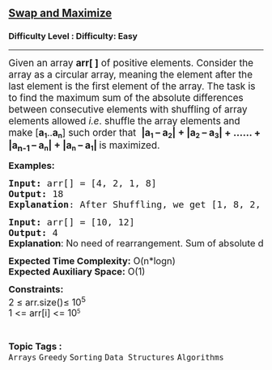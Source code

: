 <h2><a href="https://www.geeksforgeeks.org/problems/swap-and-maximize5859/1?page=1&difficulty%5B%5D=-1&category%5B%5D=Greedy&sortBy=submissions">Swap and Maximize</a></h2><h3>Difficulty Level : Difficulty: Easy</h3><hr><div class="problems_problem_content__Xm_eO"><p><span style="font-size: 14pt;">Given an array <strong>arr[ ]</strong> of positive elements. Consider the array as a circular array, meaning the element after the last element is the first element of the array. The task is to find the maximum sum of the absolute differences between consecutive elements with shuffling of array elements allowed <em>i.e</em>. shuffle the array elements and make [</span><span style="font-size: 14pt;"><strong>a<span style="font-size: 12pt;"><sub>1</sub></span></strong></span><span style="font-size: 14pt;">..</span><span style="font-size: 14pt;"><strong>a<span style="font-size: 12pt;"><sub>n</sub></span></strong></span><span style="font-size: 14pt;">] such order that&nbsp; <strong>|a<span style="font-size: 12pt;"><sub>1</sub></span>&nbsp;– a<span style="font-size: 12pt;"><sub>2</sub></span>| + |a<span style="font-size: 12pt;"><sub>2</sub></span>&nbsp;– a<span style="font-size: 12pt;"><sub>3</sub></span>| + …… + |a<sub><span style="font-size: 12pt;">n-1</span>&nbsp;</sub>–&nbsp;a<span style="font-size: 12pt;"><sub>n</sub></span>| + |a<span style="font-size: 12pt;"><sub>n</sub></span>&nbsp;– a<span style="font-size: 12pt;"><sub>1</sub></span>| </strong>is maximized.</span></p>
<p><span style="font-size: 18px;"><strong>Examples:</strong></span></p>
<pre><span style="font-size: 18px;"><strong>Input: </strong>arr[] = [4, 2, 1, 8]
<strong>Output:</strong> 18
<strong>Explanation</strong>: After Shuffling, we get [1, 8, 2, 4]. Sum of absolute difference between consecutive elements after rearrangement = |1 - 8| + |8 - 2| + |2 - 4| + |4 - 1| = 7 + 6 + 2 + 3 = 18.</span></pre>
<pre><span style="font-size: 18px;"><strong>Input: </strong>arr[] = [10, 12]
<strong>Output: </strong>4<br></span><strong style="font-size: 18px; font-family: -apple-system, BlinkMacSystemFont, 'Segoe UI', Roboto, Oxygen, Ubuntu, Cantarell, 'Open Sans', 'Helvetica Neue', sans-serif;">Explanation</strong><span style="font-size: 18px; font-family: -apple-system, BlinkMacSystemFont, 'Segoe UI', Roboto, Oxygen, Ubuntu, Cantarell, 'Open Sans', 'Helvetica Neue', sans-serif;">: No need of rearrangement. Sum of absolute difference between consecutive elements = |10 - 12| + |12 - 10| = 2 + 2 = 4.</span></pre>
<p><span style="font-size: 18px;"><strong>Expected Time Complexity:</strong> O(n*logn)<br><strong>Expected Auxiliary Space:</strong> O(1)</span></p>
<p><span style="font-size: 18px;"><strong>Constraints:</strong><br>2 ≤ arr.size()≤ 10<sup>5<br></sup></span><span style="font-size: 18px;">1 &lt;= arr[i] &lt;= 10</span><sup>5</sup></p></div><br><p><span style=font-size:18px><strong>Topic Tags : </strong><br><code>Arrays</code>&nbsp;<code>Greedy</code>&nbsp;<code>Sorting</code>&nbsp;<code>Data Structures</code>&nbsp;<code>Algorithms</code>&nbsp;